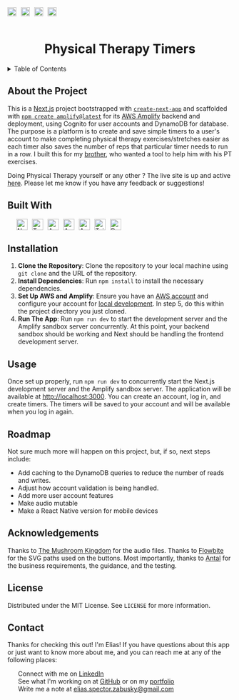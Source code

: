 <div style="display: flex; align-items: center; gap: 10px;">
  <a href="https://opensource.org/licenses/MIT">
    <img src="https://img.shields.io/badge/License-MIT-yellow.svg" alt="License: MIT" height="20">
  </a>
  <a href="https://github.com/ColdWeatherBoyy/pt-timer/graphs/contributors">
    <img src="https://img.shields.io/github/contributors/ColdWeatherBoyy/pt-timer.svg?style=for-the-badge" alt="Contributors" height="20">
  </a>
  <a href="https://github.com/ColdWeatherBoyy/pt-timer">
      <img src="https://img.shields.io/badge/GitHub-Repo-699897?logo=github" alt="Repo Size" height="20">
  </a>
  <a href="https://physicaltherapytimers.eliassz.com">
      <img src="https://img.shields.io/badge/Live-Site-72a1be" alt="Repo Size" height="20">
  </a>
</div>
<br />
<div style="text-align:center">
  <h1>Physical Therapy Timers</h1>
</div>

<details>
  <summary>Table of Contents</summary>
  <ol>
    <li><a href="#about-the-project">About The Project</a>
    <li><a href="#built-with">Built With</a></li>
    <li><a href="#installation">Installation</a></li>
    <li><a href="#usage">Usage</a></li>
    <li><a href="#acknowledgments">Acknowledgments</a></li>
    <li><a href="#roadmap">Roadmap</a></li>
    <li><a href="#license">License</a></li>
    <li><a href="#contact">Contact</a></li>
  </ol>
</details>

## About the Project

This is a <a href="https://nextjs.org/">Next.js</a> project bootstrapped with <a href="https://github.com/vercel/next.js/tree/canary/packages/create-next-app">`create-next-app`</a> and scaffolded with <a href="https://docs.amplify.aws/nextjs/start/manual-installation/">`npm create amplify@latest`</a> for its <a href="https://aws.amazon.com/amplify/">AWS Amplify</a> backend and deployment, using Cognito for user accounts and DynamoDB for database. The purpose is a platform is to create and save simple timers to a user's account to make completing physical therapy exercises/stretches easier as each timer also saves the number of reps that particular timer needs to run in a row. I built this for my <a href="https://www.github.com/antalsz">brother</a>, who wanted a tool to help him with his PT exercises.

Doing Physical Therapy yourself or any other ? The live site is up and active <a href="https://physicaltherapytimers.eliassz.com/">here</a>. Please let me know if you have any feedback or suggestions!

## Built With

<div style="display: flex; align-items: center; gap: 10px; flex-wrap: wrap; padding-left: 20px;">
  <img src="https://img.shields.io/badge/Next.js-000000?style=for-the-badge&logo=next.js&logoColor=white" alt="Next.js" height="25">
  <img src="https://img.shields.io/badge/TypeScript-007ACC?style=for-the-badge&logo=typescript&logoColor=white" alt="TypeScript" height="25">
  <img src="https://img.shields.io/badge/AWS_Amplify-FF9900?style=for-the-badge&logo=AWS-Amplify&logoColor=white" alt="AWS Amplify" height="25">
  <img src="https://img.shields.io/badge/AWS_Cognito-232F3E?style=for-the-badge&logo=Amazon-AWS&logoColor=white" alt="AWS Cognito" height="25">
  <img src="https://img.shields.io/badge/AWS_DynamoDB-4053D6?style=for-the-badge&logo=Amazon-DynamoDB&logoColor=white" alt="AWS DynamoDB" height="25">
  <img src="https://img.shields.io/badge/Tailwind_CSS-38B2AC?style=for-the-badge&logo=tailwind-css&logoColor=white" alt="Tailwind CSS" height="25">
  <img src="https://img.shields.io/badge/React-20232A?style=for-the-badge&logo=react&logoColor=61DAFB" alt="React" height="25">
</div>

## Installation

1. **Clone the Repository**: Clone the repository to your local machine using `git clone` and the URL of the repository.
2. **Install Dependencies**: Run `npm install` to install the necessary dependencies.
3. **Set Up AWS and Amplify**: Ensure you have an [AWS account](https://aws.amazon.com/) and configure your account for [local development](https://docs.amplify.aws/nextjs/start/account-setup/). In step 5, do this within the project directory you just cloned.
4. **Run The App**: Run `npm run dev` to start the development server and the Amplify sandbox server concurrently. At this point, your backend sandbox should be working and Next should be handling the frontend development server.

## Usage

Once set up properly, run `npm run dev` to concurrently start the Next.js development server and the Amplify sandbox server. The application will be available at [http://localhost:3000](http://localhost:3000). You can create an account, log in, and create timers. The timers will be saved to your account and will be available when you log in again.

## Roadmap

Not sure much more will happen on this project, but, if so, next steps include:

- Add caching to the DynamoDB queries to reduce the number of reads and writes.
- Adjust how account validation is being handled.
- Add more user account features
- Make audio mutable
- Make a React Native version for mobile devices

## Acknowledgements

Thanks to [The Mushroom Kingdom](https://themushroomkingdom.net) for the audio files. Thanks to [Flowbite](https://flowbite.com/) for the SVG paths used on the buttons. Most importantly, thanks to [Antal](https://www.github.com/antalsz) for the business requirements, the guidance, and the testing.

## License

Distributed under the MIT License. See `LICENSE` for more information.

## Contact

<div>
Thanks for checking this out! I'm Elias! If you have questions about this app or just want to know more about me, and you can reach me at any of the following places:
<ul style="list-style: none">
<li>Connect with me on <a href="https://www.linkedin.com/in/elias-sz/">LinkedIn</a></li>
<li>See what I'm working on at <a href="https://www.github.com/ColdWeatherBoyy">GitHub</a> or on my <a href="https://www.eliassz.com">portfolio</a></li>
<li>Write me a note at <a href="mailto:elias.spector.zabusky@gmail.com">elias.spector.zabusky@gmail.com</a></li>
</div>
